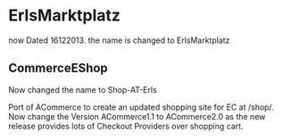 ErlsMarktplatz
==============

now Dated 16122013. the name is changed to ErlsMarktplatz


CommerceEShop
-------------

Now changed the name to Shop-AT-Erls

Port of ACommerce to create an updated shopping site for EC at /shop/. Now change the Version ACommerce1.1 to ACommerce2.0 as the new release provides lots of Checkout Providers over shopping cart.
